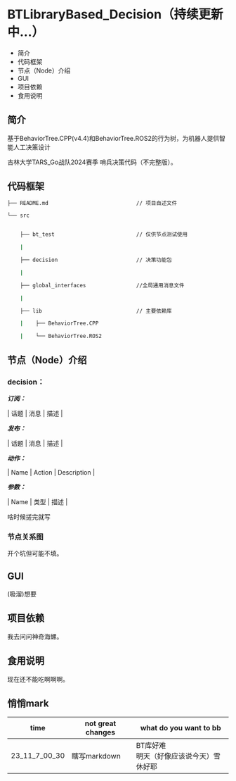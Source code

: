 # BTLibraryBased_Decision（持续更新中...）
- 简介
- 代码框架
- 节点（Node）介绍
- GUI
- 项目依赖
- 食用说明

## 简介
基于BehaviorTree.CPP(v4.4)和BehaviorTree.ROS2的行为树，为机器人提供智能人工决策设计

吉林大学TARS_Go战队2024赛季 哨兵决策代码（不完整版）。

## 代码框架

```sh
├── README.md                            // 项目自述文件

└── src


    ├── bt_test                          // 仅供节点测试使用

    |   

    ├── decision                         // 决策功能包

    |

    ├── global_interfaces                //全局通用消息文件

    |

    ├── lib                              // 主要依赖库

    |    ├── BehaviorTree.CPP

    |    └── BehaviorTree.ROS2

```

## 节点（Node）介绍
### decision：
***订阅：***

| 话题                                    | 消息                                                           | 描述                  |

***发布：***

| 话题                    | 消息                            | 描述             |

***动作：***

| Name                   | Action                                  | Description                 |

***参数：***

| Name               | 类型  | 描述                 |


啥时候搓完就写

### 节点关系图
开个坑但可能不填。

## GUI
(吸溜)想要

## 项目依赖
我去问问神奇海螺。

## 食用说明
现在还不能吃啊啊啊。


## 悄悄mark

| time           | not great changes | what do you want to bb |
|----------------|-------------------|------------------------|
|  23_11_7_00_30 | 瞎写markdown | BT库好难<br />明天（好像应该说今天）雪休好耶 | 

